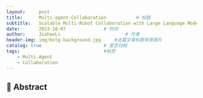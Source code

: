 ```yaml
---
layout:     post
title:      Multi-agent-Collaboration			# 标题 
subtitle:   Scalable Multi-Robot Collaboration with Large Language Models: Centralized or Decentralized Systems   #副标题
date:       2023-10-07 				# 时间
author:     JiahaoLi 						# 作者
header-img: img/bolg-background.jpg 	#这篇文章标题背景图片
catalog: true 						# 是否归档
tags:								#标签
    - Multi-Agent
    - Collaboration
---
```


## 📖 Abstract
